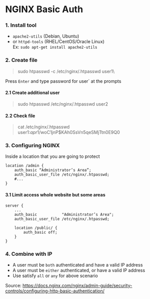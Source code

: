 # NGINX Basic Auth

### 1. Install tool 
- `apache2-utils` (Debian, Ubuntu) 
- or `httpd-tools` (RHEL/CentOS/Oracle Linux)\
Ex: `sudo apt-get install apache2-utils`

### 2. Create file
> sudo htpasswd -c /etc/nginx/.htpasswd user1\

Press `Enter` and type password for user` at the prompts
#### 2.1 Create additional user
> sudo htpasswd /etc/nginx/.htpasswd user2
#### 2.2 Check file 
> cat /etc/nginx/.htpasswd\
user1:$apr1$/woC1jnP$KAh0SsVn5qeSMjTtn0E9Q0

### 3. Configuring NGINX
Inside a location that you are going to protect
```
location /admin {
    auth_basic “Administrator’s Area”;
    auth_basic_user_file /etc/nginx/.htpasswd; 
    #...
}
```
#### 3.1 Limit access whole website but some areas
```
server {
    ...
    auth_basic           "Administrator’s Area";
    auth_basic_user_file /etc/nginx/.htpasswd; 

    location /public/ {
        auth_basic off;
    }
}
```

### 4. Combine with IP
- A user must be `both` authenticated and have a valid IP address
- A user must be `either` authenticated, or have a valid IP address
- Use satisfy `all` or `any` for above scenario

Source: https://docs.nginx.com/nginx/admin-guide/security-controls/configuring-http-basic-authentication/